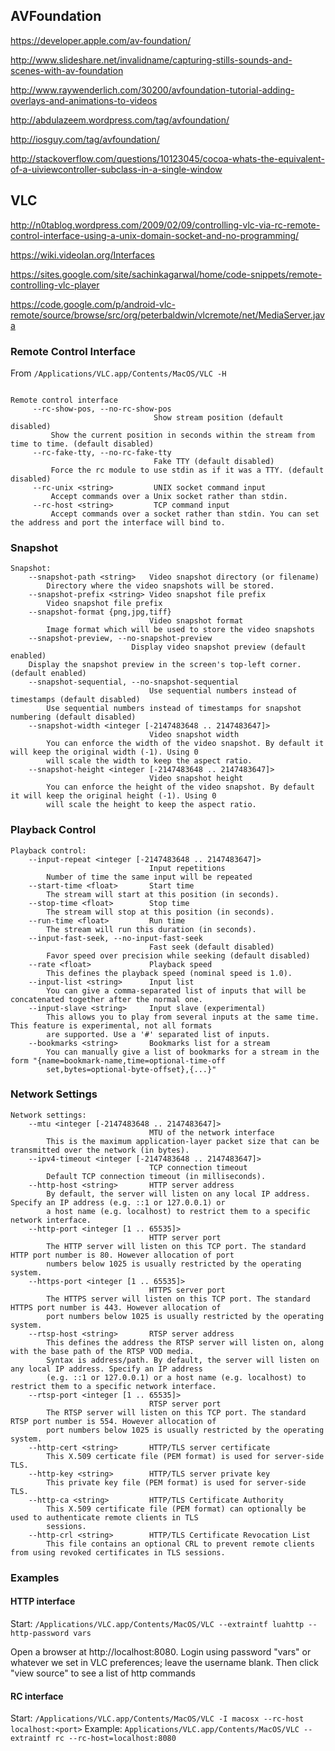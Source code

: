 ## AVFoundation

https://developer.apple.com/av-foundation/

http://www.slideshare.net/invalidname/capturing-stills-sounds-and-scenes-with-av-foundation

http://www.raywenderlich.com/30200/avfoundation-tutorial-adding-overlays-and-animations-to-videos

http://abdulazeem.wordpress.com/tag/avfoundation/

http://iosguy.com/tag/avfoundation/

http://stackoverflow.com/questions/10123045/cocoa-whats-the-equivalent-of-a-uiviewcontroller-subclass-in-a-single-window

## VLC

http://n0tablog.wordpress.com/2009/02/09/controlling-vlc-via-rc-remote-control-interface-using-a-unix-domain-socket-and-no-programming/

https://wiki.videolan.org/Interfaces

https://sites.google.com/site/sachinkagarwal/home/code-snippets/remote-controlling-vlc-player

https://code.google.com/p/android-vlc-remote/source/browse/src/org/peterbaldwin/vlcremote/net/MediaServer.java

### Remote Control Interface

From `/Applications/VLC.app/Contents/MacOS/VLC -H`

```

Remote control interface
     --rc-show-pos, --no-rc-show-pos
                                Show stream position (default disabled)
         Show the current position in seconds within the stream from time to time. (default disabled)
     --rc-fake-tty, --no-rc-fake-tty
                                Fake TTY (default disabled)
         Force the rc module to use stdin as if it was a TTY. (default disabled)
     --rc-unix <string>         UNIX socket command input
         Accept commands over a Unix socket rather than stdin.
     --rc-host <string>         TCP command input
         Accept commands over a socket rather than stdin. You can set the address and port the interface will bind to.
```
### Snapshot

```
Snapshot:
    --snapshot-path <string>   Video snapshot directory (or filename)
        Directory where the video snapshots will be stored.
    --snapshot-prefix <string> Video snapshot file prefix
        Video snapshot file prefix
    --snapshot-format {png,jpg,tiff}
                               Video snapshot format
        Image format which will be used to store the video snapshots
    --snapshot-preview, --no-snapshot-preview
                           Display video snapshot preview (default enabled)
    Display the snapshot preview in the screen's top-left corner. (default enabled)
    --snapshot-sequential, --no-snapshot-sequential
                               Use sequential numbers instead of timestamps (default disabled)
        Use sequential numbers instead of timestamps for snapshot numbering (default disabled)
    --snapshot-width <integer [-2147483648 .. 2147483647]>
                               Video snapshot width
        You can enforce the width of the video snapshot. By default it will keep the original width (-1). Using 0
        will scale the width to keep the aspect ratio.
    --snapshot-height <integer [-2147483648 .. 2147483647]>
                               Video snapshot height
        You can enforce the height of the video snapshot. By default it will keep the original height (-1). Using 0
        will scale the height to keep the aspect ratio.
```

### Playback Control

```
Playback control:
    --input-repeat <integer [-2147483648 .. 2147483647]>
                               Input repetitions
        Number of time the same input will be repeated
    --start-time <float>       Start time
        The stream will start at this position (in seconds).
    --stop-time <float>        Stop time
        The stream will stop at this position (in seconds).
    --run-time <float>         Run time
        The stream will run this duration (in seconds).
    --input-fast-seek, --no-input-fast-seek
                               Fast seek (default disabled)
        Favor speed over precision while seeking (default disabled)
    --rate <float>             Playback speed
        This defines the playback speed (nominal speed is 1.0).
    --input-list <string>      Input list
        You can give a comma-separated list of inputs that will be concatenated together after the normal one.
    --input-slave <string>     Input slave (experimental)
        This allows you to play from several inputs at the same time. This feature is experimental, not all formats
        are supported. Use a '#' separated list of inputs.
    --bookmarks <string>       Bookmarks list for a stream
        You can manually give a list of bookmarks for a stream in the form "{name=bookmark-name,time=optional-time-off
        set,bytes=optional-byte-offset},{...}"
```

### Network Settings
```
Network settings:
    --mtu <integer [-2147483648 .. 2147483647]>
                               MTU of the network interface
        This is the maximum application-layer packet size that can be transmitted over the network (in bytes).
    --ipv4-timeout <integer [-2147483648 .. 2147483647]>
                               TCP connection timeout
        Default TCP connection timeout (in milliseconds).
    --http-host <string>       HTTP server address
        By default, the server will listen on any local IP address. Specify an IP address (e.g. ::1 or 127.0.0.1) or
        a host name (e.g. localhost) to restrict them to a specific network interface.
    --http-port <integer [1 .. 65535]>
                               HTTP server port
        The HTTP server will listen on this TCP port. The standard HTTP port number is 80. However allocation of port
        numbers below 1025 is usually restricted by the operating system.
    --https-port <integer [1 .. 65535]>
                               HTTPS server port
        The HTTPS server will listen on this TCP port. The standard HTTPS port number is 443. However allocation of
        port numbers below 1025 is usually restricted by the operating system.
    --rtsp-host <string>       RTSP server address
        This defines the address the RTSP server will listen on, along with the base path of the RTSP VOD media.
        Syntax is address/path. By default, the server will listen on any local IP address. Specify an IP address
        (e.g. ::1 or 127.0.0.1) or a host name (e.g. localhost) to restrict them to a specific network interface.
    --rtsp-port <integer [1 .. 65535]>
                               RTSP server port
        The RTSP server will listen on this TCP port. The standard RTSP port number is 554. However allocation of
        port numbers below 1025 is usually restricted by the operating system.
    --http-cert <string>       HTTP/TLS server certificate
        This X.509 certicate file (PEM format) is used for server-side TLS.
    --http-key <string>        HTTP/TLS server private key
        This private key file (PEM format) is used for server-side TLS.
    --http-ca <string>         HTTP/TLS Certificate Authority
        This X.509 certificate file (PEM format) can optionally be used to authenticate remote clients in TLS
        sessions.
    --http-crl <string>        HTTP/TLS Certificate Revocation List
        This file contains an optional CRL to prevent remote clients from using revoked certificates in TLS sessions.
```

### Examples

#### HTTP interface

Start: `/Applications/VLC.app/Contents/MacOS/VLC --extraintf luahttp --http-password vars`

Open a browser at http://localhost:8080. Login using password "vars" or whatever we set in VLC preferences; leave the username blank. Then click "view source" to see a list of http commands

#### RC interface

Start: `/Applications/VLC.app/Contents/MacOS/VLC -I macosx --rc-host localhost:<port>`
Example: `Applications/VLC.app/Contents/MacOS/VLC --extraintf rc --rc-host=localhost:8080`